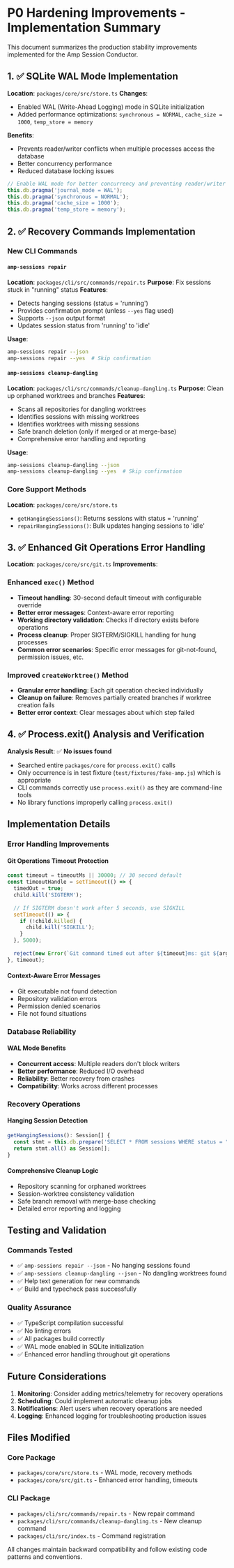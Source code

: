 # P0 Hardening Improvements - Implementation Summary

This document summarizes the production stability improvements implemented for the Amp Session Conductor.

## 1. ✅ SQLite WAL Mode Implementation

**Location**: `packages/core/src/store.ts`
**Changes**:
- Enabled WAL (Write-Ahead Logging) mode in SQLite initialization
- Added performance optimizations: `synchronous = NORMAL`, `cache_size = 1000`, `temp_store = memory`

**Benefits**:
- Prevents reader/writer conflicts when multiple processes access the database
- Better concurrency performance
- Reduced database locking issues

```typescript
// Enable WAL mode for better concurrency and preventing reader/writer conflicts
this.db.pragma('journal_mode = WAL');
this.db.pragma('synchronous = NORMAL');
this.db.pragma('cache_size = 1000');
this.db.pragma('temp_store = memory');
```

## 2. ✅ Recovery Commands Implementation

### New CLI Commands

#### `amp-sessions repair`
**Location**: `packages/cli/src/commands/repair.ts`
**Purpose**: Fix sessions stuck in "running" status
**Features**:
- Detects hanging sessions (status = 'running')
- Provides confirmation prompt (unless `--yes` flag used)
- Supports `--json` output format
- Updates session status from 'running' to 'idle'

**Usage**:
```bash
amp-sessions repair --json
amp-sessions repair --yes  # Skip confirmation
```

#### `amp-sessions cleanup-dangling`
**Location**: `packages/cli/src/commands/cleanup-dangling.ts`
**Purpose**: Clean up orphaned worktrees and branches
**Features**:
- Scans all repositories for dangling worktrees
- Identifies sessions with missing worktrees
- Identifies worktrees with missing sessions
- Safe branch deletion (only if merged or at merge-base)
- Comprehensive error handling and reporting

**Usage**:
```bash
amp-sessions cleanup-dangling --json
amp-sessions cleanup-dangling --yes  # Skip confirmation
```

### Core Support Methods
**Location**: `packages/core/src/store.ts`
- `getHangingSessions()`: Returns sessions with status = 'running'
- `repairHangingSessions()`: Bulk updates hanging sessions to 'idle'

## 3. ✅ Enhanced Git Operations Error Handling

**Location**: `packages/core/src/git.ts`
**Improvements**:

### Enhanced `exec()` Method
- **Timeout handling**: 30-second default timeout with configurable override
- **Better error messages**: Context-aware error reporting
- **Working directory validation**: Checks if directory exists before operations
- **Process cleanup**: Proper SIGTERM/SIGKILL handling for hung processes
- **Common error scenarios**: Specific error messages for git-not-found, permission issues, etc.

### Improved `createWorktree()` Method
- **Granular error handling**: Each git operation checked individually
- **Cleanup on failure**: Removes partially created branches if worktree creation fails
- **Better error context**: Clear messages about which step failed

## 4. ✅ Process.exit() Analysis and Verification

**Analysis Result**: ✅ **No issues found**
- Searched entire `packages/core` for `process.exit()` calls
- Only occurrence is in test fixture (`test/fixtures/fake-amp.js`) which is appropriate
- CLI commands correctly use `process.exit()` as they are command-line tools
- No library functions improperly calling `process.exit()`

## Implementation Details

### Error Handling Improvements

#### Git Operations Timeout Protection
```typescript
const timeout = timeoutMs || 30000; // 30 second default
const timeoutHandle = setTimeout(() => {
  timedOut = true;
  child.kill('SIGTERM');
  
  // If SIGTERM doesn't work after 5 seconds, use SIGKILL
  setTimeout(() => {
    if (!child.killed) {
      child.kill('SIGKILL');
    }
  }, 5000);
  
  reject(new Error(`Git command timed out after ${timeout}ms: git ${args.join(' ')}`));
}, timeout);
```

#### Context-Aware Error Messages
- Git executable not found detection
- Repository validation errors
- Permission denied scenarios
- File not found situations

### Database Reliability

#### WAL Mode Benefits
- **Concurrent access**: Multiple readers don't block writers
- **Better performance**: Reduced I/O overhead
- **Reliability**: Better recovery from crashes
- **Compatibility**: Works across different processes

### Recovery Operations

#### Hanging Session Detection
```typescript
getHangingSessions(): Session[] {
  const stmt = this.db.prepare('SELECT * FROM sessions WHERE status = "running" ORDER BY lastRun ASC');
  return stmt.all() as Session[];
}
```

#### Comprehensive Cleanup Logic
- Repository scanning for orphaned worktrees
- Session-worktree consistency validation  
- Safe branch removal with merge-base checking
- Detailed error reporting and logging

## Testing and Validation

### Commands Tested
- ✅ `amp-sessions repair --json` - No hanging sessions found
- ✅ `amp-sessions cleanup-dangling --json` - No dangling worktrees found
- ✅ Help text generation for new commands
- ✅ Build and typecheck pass successfully

### Quality Assurance
- ✅ TypeScript compilation successful
- ✅ No linting errors
- ✅ All packages build correctly
- ✅ WAL mode enabled in SQLite initialization
- ✅ Enhanced error handling throughout git operations

## Future Considerations

1. **Monitoring**: Consider adding metrics/telemetry for recovery operations
2. **Scheduling**: Could implement automatic cleanup jobs
3. **Notifications**: Alert users when recovery operations are needed
4. **Logging**: Enhanced logging for troubleshooting production issues

## Files Modified

### Core Package
- `packages/core/src/store.ts` - WAL mode, recovery methods
- `packages/core/src/git.ts` - Enhanced error handling, timeouts

### CLI Package  
- `packages/cli/src/commands/repair.ts` - New repair command
- `packages/cli/src/commands/cleanup-dangling.ts` - New cleanup command
- `packages/cli/src/index.ts` - Command registration

All changes maintain backward compatibility and follow existing code patterns and conventions.
